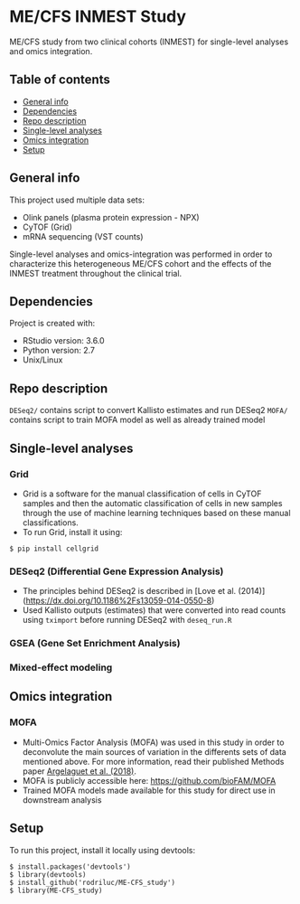# ME/CFS INMEST Study
ME/CFS study from two clinical cohorts (INMEST) for single-level analyses and omics integration.

## Table of contents
* [General info](#general-info)
* [Dependencies](#dependencies)
* [Repo description](#repo-description)
* [Single-level analyses](#single-level-analyses)
* [Omics integration](#omics-integration)
* [Setup](#setup)

## General info
This project used multiple data sets:
- Olink panels (plasma protein expression - NPX)
- CyTOF (Grid)
- mRNA sequencing (VST counts)

Single-level analyses and omics-integration was performed in order to characterize this heterogeneous ME/CFS cohort and the effects of the INMEST treatment throughout the clinical trial.
	
## Dependencies
Project is created with:
* RStudio version: 3.6.0
* Python version: 2.7
* Unix/Linux

## Repo description
```DESeq2/``` contains script to convert Kallisto estimates and run DESeq2
```MOFA/``` contains script to train MOFA model as well as already trained model

## Single-level analyses
### Grid
- Grid is a software for the manual classification of cells in CyTOF samples and then the automatic classification of cells in new samples through the use of machine learning techniques based on these manual classifications.
- To run Grid, install it using:
```
$ pip install cellgrid
```
### DESeq2 (Differential Gene Expression Analysis)
- The principles behind DESeq2 is described in [Love et al. (2014)] (https://dx.doi.org/10.1186%2Fs13059-014-0550-8)
- Used Kallisto outputs (estimates) that were converted into read counts using ```tximport``` before running DESeq2 with ```deseq_run.R``` 
  
### GSEA (Gene Set Enrichment Analysis)
### Mixed-effect modeling

## Omics integration
### MOFA
- Multi-Omics Factor Analysis (MOFA) was used in this study in order to deconvolute the main sources of variation in the differents sets of data mentioned above. For more information, read their published Methods paper [Argelaguet et al. (2018)](https://www.embopress.org/doi/10.15252/msb.20178124). 
- MOFA is publicly accessible here: https://github.com/bioFAM/MOFA 
- Trained MOFA models made available for this study for direct use in downstream analysis	
	
## Setup
To run this project, install it locally using devtools:

```
$ install.packages('devtools')
$ library(devtools)
$ install_github('rodriluc/ME-CFS_study')
$ library(ME-CFS_study)
```
